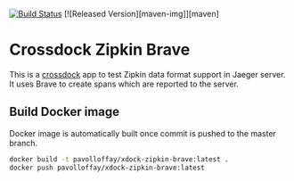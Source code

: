 [![Build Status][ci-img]][ci] [![Released Version][maven-img]][maven]

# Crossdock Zipkin Brave

This is a [crossdock](https://github.com/uber/jaeger/tree/master/crossdock) app to test Zipkin data format support in Jaeger server. 
It uses Brave to create spans which are reported to the server.

## Build Docker image

Docker image is automatically built once commit is pushed to the master branch.
```bash
docker build -t pavolloffay/xdock-zipkin-brave:latest .
docker push pavolloffay/xdock-zipkin-brave:latest
```

   [ci-img]: https://travis-ci.org/jaegertracing/xdock-zipkin-brave.svg?branch=master
   [ci]: https://travis-ci.org/jaegertracing/xdock-zipkin-brave
